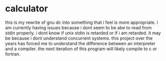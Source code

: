 # calculator
this is my rewrite of gnu dc into something that i feel is more appropriate. i am currently having issues because i dont seem to be abe to read from stdin properly. i dont know if unix stdin is retarded or if i am retarded. it may be because i dont understand concurrent systems. this project over the years has forced me to understand the difference between an interpreter and a compiler. the next iteration of this program will likely compile to c or fortran.
